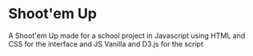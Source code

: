 # Shoot'em Up
A Shoot'em Up made for a school project in Javascript using HTML and CSS for the interface and JS Vanilla and D3.js for the script
